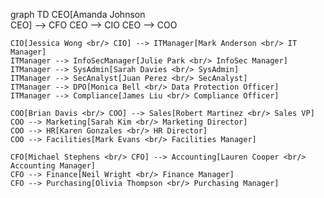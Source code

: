 graph TD
    CEO[Amanda Johnson <br/> CEO] --> CFO
    CEO --> CIO
    CEO --> COO

    CIO[Jessica Wong <br/> CIO] --> ITManager[Mark Anderson <br/> IT Manager]
    ITManager --> InfoSecManager[Julie Park <br/> InfoSec Manager]
    ITManager --> SysAdmin[Sarah Davies <br/> SysAdmin]
    ITManager --> SecAnalyst[Juan Perez <br/> SecAnalyst]
    ITManager --> DPO[Monica Bell <br/> Data Protection Officer]
    ITManager --> Compliance[James Liu <br/> Compliance Officer]

    COO[Brian Davis <br/> COO] --> Sales[Robert Martinez <br/> Sales VP]
    COO --> Marketing[Sarah Kim <br/> Marketing Director]
    COO --> HR[Karen Gonzales <br/> HR Director]
    COO --> Facilities[Mark Evans <br/> Facilities Manager]

    CFO[Michael Stephens <br/> CFO] --> Accounting[Lauren Cooper <br/> Accounting Manager]
    CFO --> Finance[Neil Wright <br/> Finance Manager]
    CFO --> Purchasing[Olivia Thompson <br/> Purchasing Manager]
